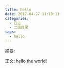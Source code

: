 ```yaml
---
title: hello
date: 2017-04-27 11:10:11
categories:
  - 日志
  - 二级目录
tags:
  - hello
---
```


摘要:
<!--more-->
正文: hello the world!